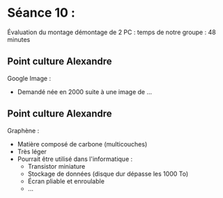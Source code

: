 # Séance 10 : 

Évaluation du montage démontage de 2 PC : temps de notre groupe : 48 minutes

## Point culture Alexandre 

Google Image : 
- Demandé née en 2000 suite à une image de ...

## Point culture Alexandre

Graphène :
- Matière composé de carbone (multicouches)
- Très léger
- Pourrait être utilisé dans l'informatique : 
    - Transistor miniature
    - Stockage de données (disque dur dépasse les 1000 To)
    - Écran pliable et enroulable
    - ...
